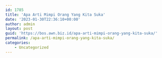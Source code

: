 ```yaml
---
id: 1785
title: 'Apa Arti Mimpi Orang Yang Kita Suka'
date: '2023-01-30T22:36:10+00:00'
author: admin
layout: post
guid: 'https://bos.awn.biz.id/apa-arti-mimpi-orang-yang-kita-suka/'
permalink: /apa-arti-mimpi-orang-yang-kita-suka/
categories:
    - Uncategorized
---
```


